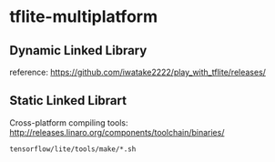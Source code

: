 # tflite-multiplatform
## Dynamic Linked Library
reference: <https://github.com/iwatake2222/play_with_tflite/releases/>

## Static Linked Librart
Cross-platform compiling tools: <http://releases.linaro.org/components/toolchain/binaries/>

`tensorflow/lite/tools/make/*.sh`
